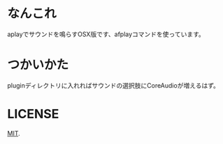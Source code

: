 なんこれ
===

aplayでサウンドを鳴らすOSX版です、afplayコマンドを使っています。

つかいかた
===

pluginディレクトリに入れればサウンドの選択肢にCoreAudioが増えるはず。

LICENSE
===
[MIT](MIT).

